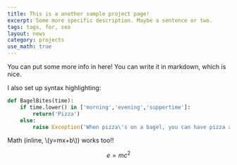 ```yaml
---
title: This is a another sample project page!
excerpt: Some more specific description. Maybe a sentence or two.
tags: tags, for, seo
layout: news
category: projects
use_math: true
---
```


You can put some more info in here! You can write it in markdown, which is nice. 

I also set up syntax highlighting:

```python
def BagelBites(time):
    if time.lower() in ['morning','evening','suppertime']:
        return('Pizza')
    else:
        raise Exception('When pizza\'s on a bagel, you can have pizza anytime!')
```

Math (inline, \\(y=mx+b\\)) works too!!

$$
e = mc^2
$$